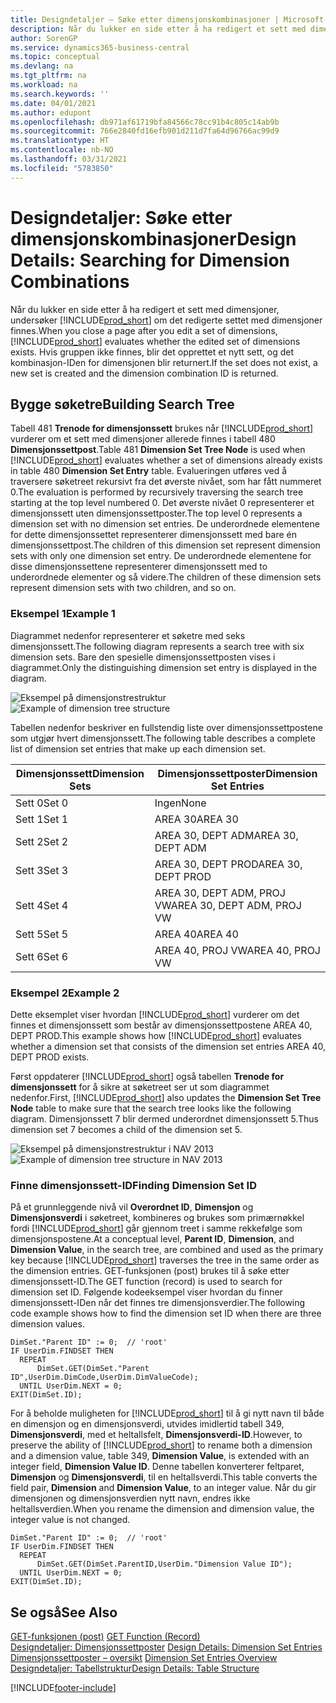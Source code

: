 ```yaml
---
title: Designdetaljer – Søke etter dimensjonskombinasjoner | Microsoft-dokumentasjon
description: Når du lukker en side etter å ha redigert et sett med dimensjoner, undersøker Business Central om det redigerte settet med dimensjoner finnes. Hvis gruppen ikke finnes, blir det opprettet et nytt sett, og det kombinasjon-IDen for dimensjonen blir returnert.
author: SorenGP
ms.service: dynamics365-business-central
ms.topic: conceptual
ms.devlang: na
ms.tgt_pltfrm: na
ms.workload: na
ms.search.keywords: ''
ms.date: 04/01/2021
ms.author: edupont
ms.openlocfilehash: db971af61719bfa84566c78cc91b4c805c14ab9b
ms.sourcegitcommit: 766e2840fd16efb901d211d7fa64d96766ac99d9
ms.translationtype: HT
ms.contentlocale: nb-NO
ms.lasthandoff: 03/31/2021
ms.locfileid: "5783850"
---
```

# <a name="design-details-searching-for-dimension-combinations"></a><span data-ttu-id="11e50-104">Designdetaljer: Søke etter dimensjonskombinasjoner</span><span class="sxs-lookup"><span data-stu-id="11e50-104">Design Details: Searching for Dimension Combinations</span></span>
<span data-ttu-id="11e50-105">Når du lukker en side etter å ha redigert et sett med dimensjoner, undersøker [!INCLUDE[prod_short](includes/prod_short.md)] om det redigerte settet med dimensjoner finnes.</span><span class="sxs-lookup"><span data-stu-id="11e50-105">When you close a page after you edit a set of dimensions, [!INCLUDE[prod_short](includes/prod_short.md)] evaluates whether the edited set of dimensions exists.</span></span> <span data-ttu-id="11e50-106">Hvis gruppen ikke finnes, blir det opprettet et nytt sett, og det kombinasjon-IDen for dimensjonen blir returnert.</span><span class="sxs-lookup"><span data-stu-id="11e50-106">If the set does not exist, a new set is created and the dimension combination ID is returned.</span></span>  

## <a name="building-search-tree"></a><span data-ttu-id="11e50-107">Bygge søketre</span><span class="sxs-lookup"><span data-stu-id="11e50-107">Building Search Tree</span></span>  
 <span data-ttu-id="11e50-108">Tabell 481 **Trenode for dimensjonssett** brukes når [!INCLUDE[prod_short](includes/prod_short.md)] vurderer om et sett med dimensjoner allerede finnes i tabell 480 **Dimensjonssettpost**.</span><span class="sxs-lookup"><span data-stu-id="11e50-108">Table 481 **Dimension Set Tree Node** is used when [!INCLUDE[prod_short](includes/prod_short.md)] evaluates whether a set of dimensions already exists in table 480 **Dimension Set Entry** table.</span></span> <span data-ttu-id="11e50-109">Evalueringen utføres ved å traversere søketreet rekursivt fra det øverste nivået, som har fått nummeret 0.</span><span class="sxs-lookup"><span data-stu-id="11e50-109">The evaluation is performed by recursively traversing the search tree starting at the top level numbered 0.</span></span> <span data-ttu-id="11e50-110">Det øverste nivået 0 representerer et dimensjonssett uten dimensjonssettposter.</span><span class="sxs-lookup"><span data-stu-id="11e50-110">The top level 0 represents a dimension set with no dimension set entries.</span></span> <span data-ttu-id="11e50-111">De underordnede elementene for dette dimensjonssettet representerer dimensjonssett med bare én dimensjonssettpost.</span><span class="sxs-lookup"><span data-stu-id="11e50-111">The children of this dimension set represent dimension sets with only one dimension set entry.</span></span> <span data-ttu-id="11e50-112">De underordnede elementene for disse dimensjonssettene representerer dimensjonssett med to underordnede elementer og så videre.</span><span class="sxs-lookup"><span data-stu-id="11e50-112">The children of these dimension sets represent dimension sets with two children, and so on.</span></span>  

### <a name="example-1"></a><span data-ttu-id="11e50-113">Eksempel 1</span><span class="sxs-lookup"><span data-stu-id="11e50-113">Example 1</span></span>  
 <span data-ttu-id="11e50-114">Diagrammet nedenfor representerer et søketre med seks dimensjonssett.</span><span class="sxs-lookup"><span data-stu-id="11e50-114">The following diagram represents a search tree with six dimension sets.</span></span> <span data-ttu-id="11e50-115">Bare den spesielle dimensjonssettposten vises i diagrammet.</span><span class="sxs-lookup"><span data-stu-id="11e50-115">Only the distinguishing dimension set entry is displayed in the diagram.</span></span>  

 <span data-ttu-id="11e50-116">![Eksempel på dimensjonstrestruktur](media/nav2013_dimension_tree.png "Eksempel på dimensjonstrestruktur")</span><span class="sxs-lookup"><span data-stu-id="11e50-116">![Example of dimension tree structure](media/nav2013_dimension_tree.png "Example of dimension tree structure")</span></span>  

 <span data-ttu-id="11e50-117">Tabellen nedenfor beskriver en fullstendig liste over dimensjonssettpostene som utgjør hvert dimensjonssett.</span><span class="sxs-lookup"><span data-stu-id="11e50-117">The following table describes a complete list of dimension set entries that make up each dimension set.</span></span>  

|<span data-ttu-id="11e50-118">Dimensjonssett</span><span class="sxs-lookup"><span data-stu-id="11e50-118">Dimension Sets</span></span>|<span data-ttu-id="11e50-119">Dimensjonssettposter</span><span class="sxs-lookup"><span data-stu-id="11e50-119">Dimension Set Entries</span></span>|  
|--------------------|---------------------------|  
|<span data-ttu-id="11e50-120">Sett 0</span><span class="sxs-lookup"><span data-stu-id="11e50-120">Set 0</span></span>|<span data-ttu-id="11e50-121">Ingen</span><span class="sxs-lookup"><span data-stu-id="11e50-121">None</span></span>|  
|<span data-ttu-id="11e50-122">Sett 1</span><span class="sxs-lookup"><span data-stu-id="11e50-122">Set 1</span></span>|<span data-ttu-id="11e50-123">AREA 30</span><span class="sxs-lookup"><span data-stu-id="11e50-123">AREA 30</span></span>|  
|<span data-ttu-id="11e50-124">Sett 2</span><span class="sxs-lookup"><span data-stu-id="11e50-124">Set 2</span></span>|<span data-ttu-id="11e50-125">AREA 30, DEPT ADM</span><span class="sxs-lookup"><span data-stu-id="11e50-125">AREA 30, DEPT ADM</span></span>|  
|<span data-ttu-id="11e50-126">Sett 3</span><span class="sxs-lookup"><span data-stu-id="11e50-126">Set 3</span></span>|<span data-ttu-id="11e50-127">AREA 30, DEPT PROD</span><span class="sxs-lookup"><span data-stu-id="11e50-127">AREA 30, DEPT PROD</span></span>|  
|<span data-ttu-id="11e50-128">Sett 4</span><span class="sxs-lookup"><span data-stu-id="11e50-128">Set 4</span></span>|<span data-ttu-id="11e50-129">AREA 30, DEPT ADM, PROJ VW</span><span class="sxs-lookup"><span data-stu-id="11e50-129">AREA 30, DEPT ADM, PROJ VW</span></span>|  
|<span data-ttu-id="11e50-130">Sett 5</span><span class="sxs-lookup"><span data-stu-id="11e50-130">Set 5</span></span>|<span data-ttu-id="11e50-131">AREA 40</span><span class="sxs-lookup"><span data-stu-id="11e50-131">AREA 40</span></span>|  
|<span data-ttu-id="11e50-132">Sett 6</span><span class="sxs-lookup"><span data-stu-id="11e50-132">Set 6</span></span>|<span data-ttu-id="11e50-133">AREA 40, PROJ VW</span><span class="sxs-lookup"><span data-stu-id="11e50-133">AREA 40, PROJ VW</span></span>|  

### <a name="example-2"></a><span data-ttu-id="11e50-134">Eksempel 2</span><span class="sxs-lookup"><span data-stu-id="11e50-134">Example 2</span></span>  
 <span data-ttu-id="11e50-135">Dette eksemplet viser hvordan [!INCLUDE[prod_short](includes/prod_short.md)] vurderer om det finnes et dimensjonssett som består av dimensjonssettpostene AREA 40, DEPT PROD.</span><span class="sxs-lookup"><span data-stu-id="11e50-135">This example shows how [!INCLUDE[prod_short](includes/prod_short.md)] evaluates whether a dimension set that consists of the dimension set entries AREA 40, DEPT PROD exists.</span></span>  

 <span data-ttu-id="11e50-136">Først oppdaterer [!INCLUDE[prod_short](includes/prod_short.md)] også tabellen **Trenode for dimensjonssett** for å sikre at søketreet ser ut som diagrammet nedenfor.</span><span class="sxs-lookup"><span data-stu-id="11e50-136">First, [!INCLUDE[prod_short](includes/prod_short.md)] also updates the **Dimension Set Tree Node** table to make sure that the search tree looks like the following diagram.</span></span> <span data-ttu-id="11e50-137">Dimensjonssett 7 blir dermed underordnet dimensjonssett 5.</span><span class="sxs-lookup"><span data-stu-id="11e50-137">Thus dimension set 7 becomes a child of the dimension set 5.</span></span>  

 <span data-ttu-id="11e50-138">![Eksempel på dimensjonstrestruktur i NAV 2013](media/nav2013_dimension_tree_example2.png "Eksempel på dimensjonstrestruktur i NAV 2013")</span><span class="sxs-lookup"><span data-stu-id="11e50-138">![Example of dimension tree structure in NAV 2013](media/nav2013_dimension_tree_example2.png "Example of dimension tree structure in NAV 2013")</span></span>  

### <a name="finding-dimension-set-id"></a><span data-ttu-id="11e50-139">Finne dimensjonssett-ID</span><span class="sxs-lookup"><span data-stu-id="11e50-139">Finding Dimension Set ID</span></span>  
 <span data-ttu-id="11e50-140">På et grunnleggende nivå vil **Overordnet ID**, **Dimensjon** og **Dimensjonsverdi** i søketreet, kombineres og brukes som primærnøkkel fordi [!INCLUDE[prod_short](includes/prod_short.md)] går gjennom treet i samme rekkefølge som dimensjonspostene.</span><span class="sxs-lookup"><span data-stu-id="11e50-140">At a conceptual level, **Parent ID**, **Dimension**, and **Dimension Value**, in the search tree, are combined and used as the primary key because [!INCLUDE[prod_short](includes/prod_short.md)] traverses the tree in the same order as the dimension entries.</span></span> <span data-ttu-id="11e50-141">GET-funksjonen (post) brukes til å søke etter dimensjonssett-ID.</span><span class="sxs-lookup"><span data-stu-id="11e50-141">The GET function (record) is used to search for dimension set ID.</span></span> <span data-ttu-id="11e50-142">Følgende kodeeksempel viser hvordan du finner dimensjonssett-IDen når det finnes tre dimensjonsverdier.</span><span class="sxs-lookup"><span data-stu-id="11e50-142">The following code example shows how to find the dimension set ID when there are three dimension values.</span></span>  

```  
DimSet."Parent ID" := 0;  // 'root'  
IF UserDim.FINDSET THEN  
  REPEAT  
      DimSet.GET(DimSet."Parent ID",UserDim.DimCode,UserDim.DimValueCode);  
  UNTIL UserDim.NEXT = 0;  
EXIT(DimSet.ID);  

```  

<span data-ttu-id="11e50-143">For å beholde muligheten for [!INCLUDE[prod_short](includes/prod_short.md)] til å gi nytt navn til både en dimensjon og en dimensjonsverdi, utvides imidlertid tabell 349, **Dimensjonsverdi**, med et heltallsfelt, **Dimensjonsverdi-ID**.</span><span class="sxs-lookup"><span data-stu-id="11e50-143">However, to preserve the ability of [!INCLUDE[prod_short](includes/prod_short.md)] to rename both a dimension and a dimension value, table 349, **Dimension Value**, is extended with an integer field, **Dimension Value ID**.</span></span> <span data-ttu-id="11e50-144">Denne tabellen konverterer feltparet, **Dimensjon** og **Dimensjonsverdi**, til en heltallsverdi.</span><span class="sxs-lookup"><span data-stu-id="11e50-144">This table converts the field pair, **Dimension** and **Dimension Value**, to an integer value.</span></span> <span data-ttu-id="11e50-145">Når du gir dimensjonen og dimensjonsverdien nytt navn, endres ikke heltallsverdien.</span><span class="sxs-lookup"><span data-stu-id="11e50-145">When you rename the dimension and dimension value, the integer value is not changed.</span></span>  

```  
DimSet."Parent ID" := 0;  // 'root'  
IF UserDim.FINDSET THEN  
  REPEAT  
      DimSet.GET(DimSet.ParentID,UserDim."Dimension Value ID");  
  UNTIL UserDim.NEXT = 0;  
EXIT(DimSet.ID);  

```  

## <a name="see-also"></a><span data-ttu-id="11e50-146">Se også</span><span class="sxs-lookup"><span data-stu-id="11e50-146">See Also</span></span>

 <span data-ttu-id="11e50-147">[GET-funksjonen (post)](/dynamics-nav/GET-Function--Record-)  </span><span class="sxs-lookup"><span data-stu-id="11e50-147">[GET Function (Record)](/dynamics-nav/GET-Function--Record-)  </span></span>  
 <span data-ttu-id="11e50-148">[Designdetaljer: Dimensjonssettposter](design-details-dimension-set-entries.md) </span><span class="sxs-lookup"><span data-stu-id="11e50-148">[Design Details: Dimension Set Entries](design-details-dimension-set-entries.md) </span></span>  
 <span data-ttu-id="11e50-149">[Dimensjonssettposter – oversikt](design-details-dimension-set-entries-overview.md) </span><span class="sxs-lookup"><span data-stu-id="11e50-149">[Dimension Set Entries Overview](design-details-dimension-set-entries-overview.md) </span></span>  
 [<span data-ttu-id="11e50-150">Designdetaljer: Tabellstruktur</span><span class="sxs-lookup"><span data-stu-id="11e50-150">Design Details: Table Structure</span></span>](design-details-table-structure.md)   
 


[!INCLUDE[footer-include](includes/footer-banner.md)]
